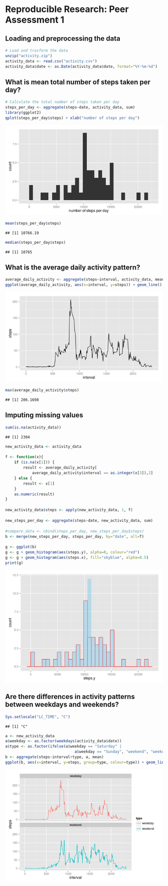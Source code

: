 # Reproducible Research: Peer Assessment 1


## Loading and preprocessing the data


```r
# Load and trasform the data
unzip("activity.zip")
activity_data <- read.csv("activity.csv")
activity_data$date <- as.Date(activity_data$date, format="%Y-%m-%d")
```
## What is mean total number of steps taken per day?

```r
# Calculate the total number of steps taken per day
steps_per_day <- aggregate(steps~date, activity_data, sum)
library(ggplot2)
qplot(steps_per_day$steps) + xlab("number of steps per day")
```

![](PA1_template_files/figure-html/unnamed-chunk-2-1.png) 

```r
mean(steps_per_day$steps)
```

```
## [1] 10766.19
```

```r
median(steps_per_day$steps)
```

```
## [1] 10765
```

## What is the average daily activity pattern?

```r
average_daily_activity <- aggregate(steps~interval, activity_data, mean)
ggplot(average_daily_activity, aes(x=interval, y=steps)) + geom_line()
```

![](PA1_template_files/figure-html/unnamed-chunk-3-1.png) 

```r
max(average_daily_activity$steps)
```

```
## [1] 206.1698
```


## Imputing missing values

```r
sum(is.na(activity_data))
```

```
## [1] 2304
```

```r
new_activity_data <- activity_data

f <- function(x){
    if (is.na(x[1])) {
        result <- average_daily_activity[
            average_daily_activity$interval == as.integer(x[3]),2]
    } else {
        result <- x[1]
    }
    as.numeric(result)
}

new_activity_data$steps <- apply(new_activity_data, 1, f)

new_steps_per_day <- aggregate(steps~date, new_activity_data, sum)

#compare_data <- cbind(steps_per_day, new_steps_per_day$steps)
b <- merge(new_steps_per_day, steps_per_day, by="date", all=T)

g <- ggplot(b)
g <- g + geom_histogram(aes(steps.y), alpha=0, colour="red")
g <- g + geom_histogram(aes(steps.x), fill="skyblue", alpha=0.5)
print(g)
```

![](PA1_template_files/figure-html/unnamed-chunk-4-1.png) 


## Are there differences in activity patterns between weekdays and weekends?


```r
Sys.setlocale("LC_TIME", "C")
```

```
## [1] "C"
```

```r
a <- new_activity_data
a$weekday <- as.factor(weekdays(activity_data$date))
a$type <- as.factor(ifelse(a$weekday == "Saturday" |
                               a$weekday == "Sunday", "weekend", "weekday"))
b <- aggregate(steps~interval+type, a, mean)
ggplot(b, aes(x=interval, y=steps, group=type, colour=type)) + geom_line() + facet_wrap(~type, nrow=2)
```

![](PA1_template_files/figure-html/unnamed-chunk-5-1.png) 
